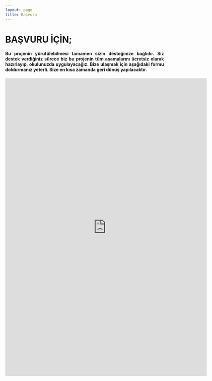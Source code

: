 ```yaml
---
layout: page
title: Başvuru
---
```

<div class="row">
    <div class="col-12 text-center">
        <h1>BAŞVURU İÇİN;</h1>
    </div>
    <div class="col-12 mt-2" style="text-align: justify;">
        <h4>Bu projenin yürütülebilmesi tamamen sizin desteğinize bağlıdır. Siz destek verdiğiniz sürece biz bu projenin tüm aşamalarını ücretsiz olarak hazırlayıp, okulunuzda uygulayacağız. Bize ulaşmak için aşağıdaki formu doldurmanız yeterli. Size en kısa zamanda geri dönüş yapılacaktır.
        </h4>
    </div>
    <iframe src="https://docs.google.com/forms/d/e/1FAIpQLSeq-qYaMpcfLnCGwLPMXgPe1oXdSLu6tlBaAUI2myxRQCzBcg/viewform?embedded=true"
     width="640" height="947" frameborder="0" marginheight="0" marginwidth="0">Yükleniyor…</iframe>
</div>